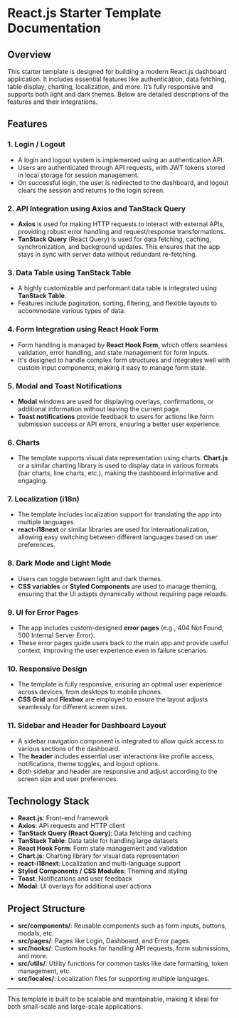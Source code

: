 # React.js Starter Template Documentation

## Overview

This starter template is designed for building a modern React.js dashboard application. It includes essential features like authentication, data fetching, table display, charting, localization, and more. It’s fully responsive and supports both light and dark themes. Below are detailed descriptions of the features and their integrations.

## Features

### 1. Login / Logout

- A login and logout system is implemented using an authentication API.
- Users are authenticated through API requests, with JWT tokens stored in local storage for session management.
- On successful login, the user is redirected to the dashboard, and logout clears the session and returns to the login screen.

### 2. API Integration using Axios and TanStack Query

- **Axios** is used for making HTTP requests to interact with external APIs, providing robust error handling and request/response transformations.
- **TanStack Query** (React Query) is used for data fetching, caching, synchronization, and background updates. This ensures that the app stays in sync with server data without redundant re-fetching.

### 3. Data Table using TanStack Table

- A highly customizable and performant data table is integrated using **TanStack Table**.
- Features include pagination, sorting, filtering, and flexible layouts to accommodate various types of data.

### 4. Form Integration using React Hook Form

- Form handling is managed by **React Hook Form**, which offers seamless validation, error handling, and state management for form inputs.
- It's designed to handle complex form structures and integrates well with custom input components, making it easy to manage form state.

### 5. Modal and Toast Notifications

- **Modal** windows are used for displaying overlays, confirmations, or additional information without leaving the current page.
- **Toast notifications** provide feedback to users for actions like form submission success or API errors, ensuring a better user experience.

### 6. Charts

- The template supports visual data representation using charts. **Chart.js** or a similar charting library is used to display data in various formats (bar charts, line charts, etc.), making the dashboard informative and engaging.

### 7. Localization (i18n)

- The template includes localization support for translating the app into multiple languages.
- **react-i18next** or similar libraries are used for internationalization, allowing easy switching between different languages based on user preferences.

### 8. Dark Mode and Light Mode

- Users can toggle between light and dark themes.
- **CSS variables** or **Styled Components** are used to manage theming, ensuring that the UI adapts dynamically without requiring page reloads.

### 9. UI for Error Pages

- The app includes custom-designed **error pages** (e.g., 404 Not Found, 500 Internal Server Error).
- These error pages guide users back to the main app and provide useful context, improving the user experience even in failure scenarios.

### 10. Responsive Design

- The template is fully responsive, ensuring an optimal user experience across devices, from desktops to mobile phones.
- **CSS Grid** and **Flexbox** are employed to ensure the layout adjusts seamlessly for different screen sizes.

### 11. Sidebar and Header for Dashboard Layout

- A sidebar navigation component is integrated to allow quick access to various sections of the dashboard.
- The **header** includes essential user interactions like profile access, notifications, theme toggles, and logout options.
- Both sidebar and header are responsive and adjust according to the screen size and user preferences.

## Technology Stack

- **React.js**: Front-end framework
- **Axios**: API requests and HTTP client
- **TanStack Query (React Query)**: Data fetching and caching
- **TanStack Table**: Data table for handling large datasets
- **React Hook Form**: Form state management and validation
- **Chart.js**: Charting library for visual data representation
- **react-i18next**: Localization and multi-language support
- **Styled Components / CSS Modules**: Theming and styling
- **Toast**: Notifications and user feedback
- **Modal**: UI overlays for additional user actions

## Project Structure

- **src/components/**: Reusable components such as form inputs, buttons, modals, etc.
- **src/pages/**: Pages like Login, Dashboard, and Error pages.
- **src/hooks/**: Custom hooks for handling API requests, form submissions, and more.
- **src/utils/**: Utility functions for common tasks like date formatting, token management, etc.
- **src/locales/**: Localization files for supporting multiple languages.

---

This template is built to be scalable and maintainable, making it ideal for both small-scale and large-scale applications.
